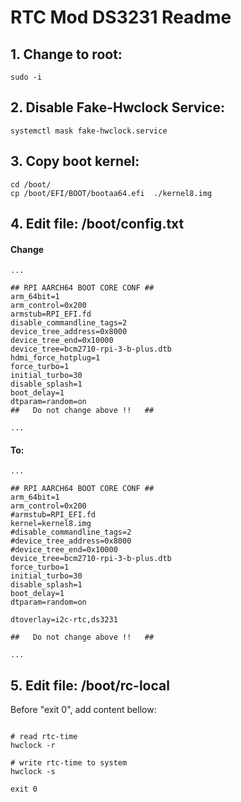 # RTC Mod DS3231 Readme

## 1. Change to root:

```
sudo -i
```

## 2. Disable Fake-Hwclock Service:

```
systemctl mask fake-hwclock.service
```

## 3. Copy boot kernel:

```
cd /boot/
cp /boot/EFI/BOOT/bootaa64.efi  ./kernel8.img
```

## 4. Edit file: /boot/config.txt

#### Change

```
...

## RPI AARCH64 BOOT CORE CONF ##
arm_64bit=1
arm_control=0x200 
armstub=RPI_EFI.fd 
disable_commandline_tags=2 
device_tree_address=0x8000 
device_tree_end=0x10000 
device_tree=bcm2710-rpi-3-b-plus.dtb
hdmi_force_hotplug=1
force_turbo=1
initial_turbo=30
disable_splash=1
boot_delay=1
dtparam=random=on
##   Do not change above !!   ##

...

```

#### To:

```
...

## RPI AARCH64 BOOT CORE CONF ##
arm_64bit=1
arm_control=0x200
#armstub=RPI_EFI.fd
kernel=kernel8.img
#disable_commandline_tags=2
#device_tree_address=0x8000
#device_tree_end=0x10000
device_tree=bcm2710-rpi-3-b-plus.dtb
force_turbo=1
initial_turbo=30
disable_splash=1
boot_delay=1
dtparam=random=on

dtoverlay=i2c-rtc,ds3231

##   Do not change above !!   ##

...

```

## 5. Edit file: /boot/rc-local 

Before "exit 0", add content bellow:

```

# read rtc-time
hwclock -r

# write rtc-time to system
hwclock -s

exit 0
```


